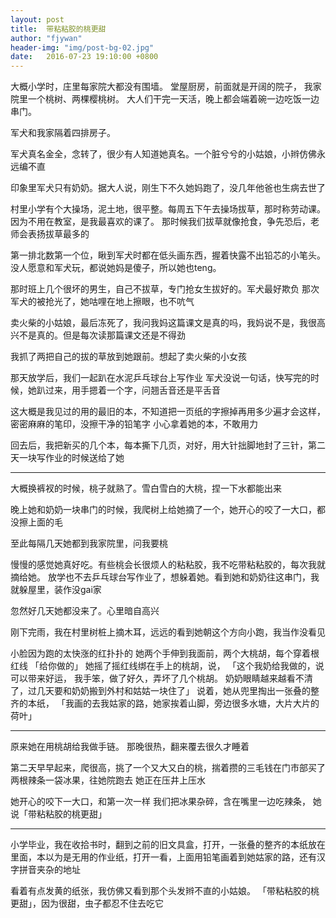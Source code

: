 ```yaml
---
layout: post
title:  带粘粘胶的桃更甜
author: "fjywan"
header-img: "img/post-bg-02.jpg"
date:   2016-07-23 19:10:00 +0800
---
```


大概小学时，庄里每家院大都没有围墙。
堂屋厨房，前面就是开阔的院子，
我家院里一个桃树、两棵樱桃树。
大人们干完一天活，晚上都会端着碗一边吃饭一边串门。

军犬和我家隔着四排房子。

军犬真名金全，念转了，很少有人知道她真名。一个脏兮兮的小姑娘，小辫仿佛永远编不直

印象里军犬只有奶奶。据大人说，刚生下不久她妈跑了，没几年他爸也生病去世了

村里小学有个大操场，泥土地，很平整。每周五下午去操场拔草，那时称劳动课。
因为不用在教室，是我最喜欢的课了。
那时候我们拔草就像抢食，争先恐后，老师会表扬拔草最多的

第一排北数第一个位，瞅到军犬时都在低头画东西，握着快露不出铅芯的小笔头。没人愿意和军犬玩，都说她妈是傻子，所以她也teng。

那时班上几个很坏的男生，自己不拔草，专门抢女生拔好的。军犬最好欺负
那次军犬的被抢光了，她咕哩在地上擦眼，也不吭气

卖火柴的小姑娘，最后冻死了，我问我妈这篇课文是真的吗，我妈说不是，我很高兴不是真的。但是每次读那篇课文还是不得劲

我抓了两把自己的拔的草放到她跟前。想起了卖火柴的小女孩

那天放学后，我们一起趴在水泥乒乓球台上写作业
军犬没说一句话，快写完的时候，她趴过来，用手摁着一个字，问翘舌音还是平舌音

这大概是我见过的用的最旧的本，不知道把一页纸的字擦掉再用多少遍才会这样，密密麻麻的笔印，没擦干净的铅笔字
小心拿着她的本，不敢用力

回去后，我把新买的几个本，每本撕下几页，对好，用大针拙脚地封了三针，第二天一块写作业的时候送给了她

<hr>

大概换裤衩的时候，桃子就熟了。雪白雪白的大桃，捏一下水都能出来

晚上她和奶奶一块串门的时候，我爬树上给她摘了一个，她开心的咬了一大口，都没擦上面的毛

至此每隔几天她都到我家院里，问我要桃

慢慢的感觉她真好吃。有些桃会长很烦人的粘粘胶，我不吃带粘粘胶的，每次我就摘给她。
放学也不去乒乓球台写作业了，想躲着她。看到她和奶奶往这串门，我就躲屋里，装作没gai家

忽然好几天她都没来了。心里暗自高兴


刚下完雨，我在村里树桩上摘木耳，远远的看到她朝这个方向小跑，我当作没看见

小脸因为跑的太快涨的红扑扑的
她两个手伸到我面前，两个大桃胡，每个穿着根红线
「给你做的」
她摇了摇红线绑在手上的桃胡，说，
「这个我奶给我做的，说可以带来好运，
我手笨，做了好久，弄坏了几个桃胡。
奶奶眼睛越来越看不清了，过几天要和奶奶搬到外村和姑姑一块住了」
说着，她从兜里掏出一张叠的整齐的本纸，
「我画的去我姑家的路，她家挨着山脚，旁边很多水塘，大片大片的荷叶」

<hr>
原来她在用桃胡给我做手链。
那晚很热，翻来覆去很久才睡着

第二天早早起来，爬很高，挑了一个又大又白的桃，揣着攒的三毛钱在门市部买了两根辣条一袋冰果，往她院跑去
她正在压井上压水

她开心的咬下一大口，和第一次一样
我们把冰果杂碎，含在嘴里一边吃辣条，
她说「带粘粘胶的桃更甜」

<hr>
小学毕业，我在收拾书时，翻到之前的旧文具盒，打开，一张叠的整齐的本纸放在里面，本以为是无用的作业纸，打开一看，上面用铅笔画着到她姑家的路，还有汉字拼音夹杂的地址

看着有点发黄的纸张，我仿佛又看到那个头发辫不直的小姑娘。
「带粘粘胶的桃更甜」，因为很甜，虫子都忍不住去吃它








